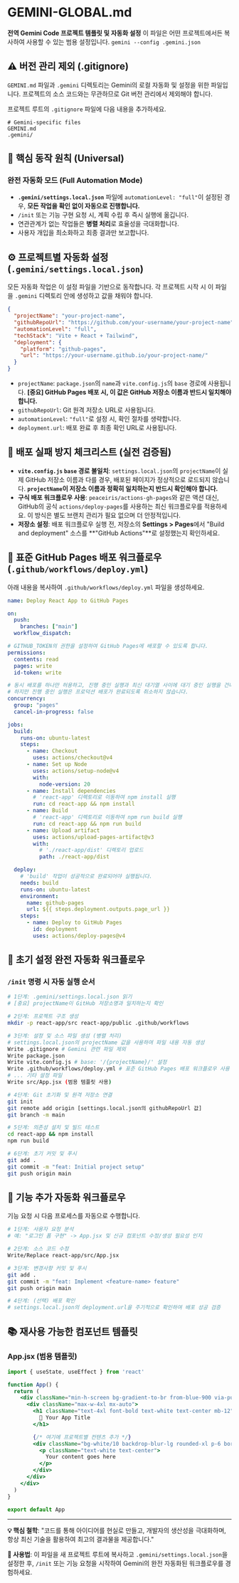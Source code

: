 # GEMINI-GLOBAL.md

**전역 Gemini Code 프로젝트 템플릿 및 자동화 설정**
이 파일은 어떤 프로젝트에서든 복사하여 사용할 수 있는 범용 설정입니다.
`gemini --config .gemini.json`

## ⚠️ 버전 관리 제외 (.gitignore)
`GEMINI.md` 파일과 `.gemini` 디렉토리는 Gemini의 로컬 자동화 및 설정을 위한 파일입니다. 프로젝트의 소스 코드와는 무관하므로 Git 버전 관리에서 제외해야 합니다.

프로젝트 루트의 `.gitignore` 파일에 다음 내용을 추가하세요.

```gitignore
# Gemini-specific files
GEMINI.md
.gemini/
```

## 🎯 핵심 동작 원칙 (Universal)

### 완전 자동화 모드 (Full Automation Mode)
- **`.gemini/settings.local.json`** 파일에 `automationLevel: "full"`이 설정된 경우, **모든 작업을 확인 없이 자동으로 진행합니다.**
- `/init` 또는 기능 구현 요청 시, 계획 수립 후 즉시 실행에 옮깁니다.
- 연관관계가 없는 작업들은 **병렬 처리**로 효율성을 극대화합니다.
- 사용자 개입을 최소화하고 최종 결과만 보고합니다.

## ⚙️ 프로젝트별 자동화 설정 (`.gemini/settings.local.json`)
모든 자동화 작업은 이 설정 파일을 기반으로 동작합니다. 각 프로젝트 시작 시 이 파일을 `.gemini` 디렉토리 안에 생성하고 값을 채워야 합니다.

```json
{
  "projectName": "your-project-name",
  "githubRepoUrl": "https://github.com/your-username/your-project-name",
  "automationLevel": "full",
  "techStack": "Vite + React + Tailwind",
  "deployment": {
    "platform": "github-pages",
    "url": "https://your-username.github.io/your-project-name/"
  }
}
```
- `projectName`: `package.json`의 `name`과 `vite.config.js`의 `base` 경로에 사용됩니다. **[중요] GitHub Pages 배포 시, 이 값은 GitHub 저장소 이름과 반드시 일치해야 합니다.**
- `githubRepoUrl`: Git 원격 저장소 URL로 사용됩니다.
- `automationLevel`: `"full"`로 설정 시, 확인 절차를 생략합니다.
- `deployment.url`: 배포 완료 후 최종 확인 URL로 사용됩니다.

## 🚨 배포 실패 방지 체크리스트 (실전 검증됨)

- **`vite.config.js` `base` 경로 불일치**: `settings.local.json`의 `projectName`이 실제 GitHub 저장소 이름과 다를 경우, 배포된 페이지가 정상적으로 로드되지 않습니다. **`projectName`이 저장소 이름과 정확히 일치하는지 반드시 확인해야 합니다.**
- **구식 배포 워크플로우 사용**: `peaceiris/actions-gh-pages`와 같은 액션 대신, GitHub의 공식 `actions/deploy-pages`를 사용하는 최신 워크플로우를 적용하세요. 이 방식은 별도 브랜치 관리가 필요 없으며 더 안정적입니다.
- **저장소 설정**: 배포 워크플로우 실행 전, 저장소의 **Settings > Pages**에서 "Build and deployment" 소스를 **"GitHub Actions"**로 설정했는지 확인하세요.

## 🚀 표준 GitHub Pages 배포 워크플로우 (`.github/workflows/deploy.yml`)
아래 내용을 복사하여 `.github/workflows/deploy.yml` 파일을 생성하세요.

```yaml
name: Deploy React App to GitHub Pages

on:
  push:
    branches: ["main"]
  workflow_dispatch:

# GITHUB_TOKEN의 권한을 설정하여 GitHub Pages에 배포할 수 있도록 합니다.
permissions:
  contents: read
  pages: write
  id-token: write

# 동시 배포를 하나만 허용하고, 진행 중인 실행과 최신 대기열 사이에 대기 중인 실행을 건너뜁니다.
# 하지만 진행 중인 실행은 프로덕션 배포가 완료되도록 취소하지 않습니다.
concurrency:
  group: "pages"
  cancel-in-progress: false

jobs:
  build:
    runs-on: ubuntu-latest
    steps:
      - name: Checkout
        uses: actions/checkout@v4
      - name: Set up Node
        uses: actions/setup-node@v4
        with:
          node-version: 20
      - name: Install dependencies
        # 'react-app' 디렉토리로 이동하여 npm install 실행
        run: cd react-app && npm install
      - name: Build
        # 'react-app' 디렉토리로 이동하여 npm run build 실행
        run: cd react-app && npm run build
      - name: Upload artifact
        uses: actions/upload-pages-artifact@v3
        with:
          # './react-app/dist' 디렉토리 업로드
          path: ./react-app/dist

  deploy:
    # 'build' 작업이 성공적으로 완료되어야 실행됩니다.
    needs: build
    runs-on: ubuntu-latest
    environment:
      name: github-pages
      url: ${{ steps.deployment.outputs.page_url }}
    steps:
      - name: Deploy to GitHub Pages
        id: deployment
        uses: actions/deploy-pages@v4
```

## 🔄 초기 설정 완전 자동화 워크플로우

### `/init` 명령 시 자동 실행 순서
```bash
# 1단계: .gemini/settings.local.json 읽기
# [중요] projectName이 GitHub 저장소명과 일치하는지 확인

# 2단계: 프로젝트 구조 생성
mkdir -p react-app/src react-app/public .github/workflows

# 3단계: 설정 및 소스 파일 생성 (병렬 처리)
# settings.local.json의 projectName 값을 사용하여 파일 내용 자동 생성
Write .gitignore # Gemini 관련 파일 제외
Write package.json
Write vite.config.js # base: '/{projectName}/' 설정
Write .github/workflows/deploy.yml # 표준 GitHub Pages 배포 워크플로우 사용
# ... 기타 설정 파일
Write src/App.jsx (범용 템플릿 사용)

# 4단계: Git 초기화 및 원격 저장소 연결
git init
git remote add origin [settings.local.json의 githubRepoUrl 값]
git branch -m main

# 5단계: 의존성 설치 및 빌드 테스트
cd react-app && npm install
npm run build

# 6단계: 초기 커밋 및 푸시
git add .
git commit -m "feat: Initial project setup"
git push origin main
```

## 🤖 기능 추가 자동화 워크플로우
기능 요청 시 다음 프로세스를 자동으로 수행합니다.

```bash
# 1단계: 사용자 요청 분석
# 예: "로그인 폼 구현" -> App.jsx 및 신규 컴포넌트 수정/생성 필요성 인지

# 2단계: 소스 코드 수정
Write/Replace react-app/src/App.jsx

# 3단계: 변경사항 커밋 및 푸시
git add .
git commit -m "feat: Implement <feature-name> feature"
git push origin main

# 4단계: (선택) 배포 확인
# settings.local.json의 deployment.url을 주기적으로 확인하여 배포 성공 검증
```

## 📚 재사용 가능한 컴포넌트 템플릿

### App.jsx (범용 템플릿)
```jsx
import { useState, useEffect } from 'react'

function App() {
  return (
    <div className="min-h-screen bg-gradient-to-br from-blue-900 via-purple-900 to-indigo-900 p-8">
      <div className="max-w-4xl mx-auto">
        <h1 className="text-4xl font-bold text-white text-center mb-12">
          🚀 Your App Title
        </h1>

        {/* 여기에 프로젝트별 컨텐츠 추가 */}
        <div className="bg-white/10 backdrop-blur-lg rounded-xl p-6 border border-white/20 shadow-xl">
          <p className="text-white text-center">
            Your content goes here
          </p>
        </div>
      </div>
    </div>
  )
}

export default App
```

---

**💡 핵심 철학**: "코드를 통해 아이디어를 현실로 만들고, 개발자의 생산성을 극대화하며, 항상 최신 기술을 활용하여 최고의 결과물을 제공합니다."

**🎯 사용법**: 이 파일을 새 프로젝트 루트에 복사하고 `.gemini/settings.local.json`을 설정한 후, `/init` 또는 기능 요청을 시작하여 Gemini의 완전 자동화된 워크플로우를 경험하세요.
